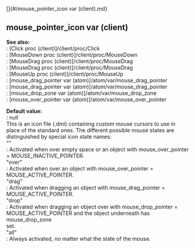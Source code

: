 []{#/mouse_pointer_icon var (client).md}    
## mouse_pointer_icon var (client)    
**See also:**    
:   [Click proc (client)]/client/proc/Click    
:   [MouseDown proc (client)]/client/proc/MouseDown    
:   [MouseDrag proc (client)]/client/proc/MouseDrag    
:   [MouseDrag proc (client)]/client/proc/MouseDrag    
:   [MouseUp proc (client)]/client/proc/MouseUp    
:   [mouse_drag_pointer var (atom)]/atom/var/mouse_drag_pointer    
:   [mouse_drag_pointer var (atom)]/atom/var/mouse_drag_pointer    
:   [mouse_drop_zone var (atom)]/atom/var/mouse_drop_zone    
:   [mouse_over_pointer var (atom)]/atom/var/mouse_over_pointer    
<!-- -->    
**Default value:**    
:   null    
This is an icon file (.dmi) containing custom mouse cursors to use in    
place of the standard ones. The different possible mouse states are    
distinguished by special icon state names:    
\"\"    
:   Activated when over empty space or an object with mouse_over_pointer    
    = MOUSE_INACTIVE_POINTER.    
\"over\"    
:   Activated when over an object with mouse_over_pointer =    
    MOUSE_ACTIVE_POINTER.    
\"drag\"    
:   Activated when dragging an object with mouse_drag_pointer =    
    MOUSE_ACTIVE_POINTER.    
\"drop\"    
:   Activated when dragging an object over with mouse_drop_pointer =    
    MOUSE_ACTIVE_POINTER and the object underneath has mouse_drop_zone    
    set.    
\"all\"    
:   Always activated, no matter what the state of the mouse.  